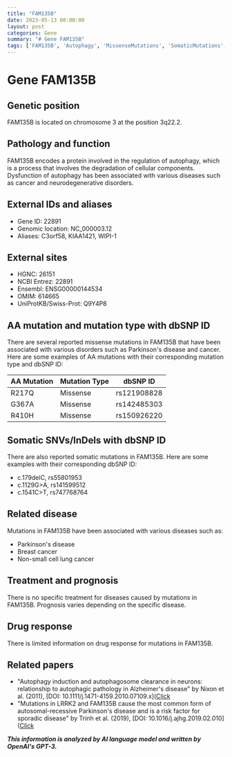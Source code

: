 ```yaml
---
title: "FAM135B"
date: 2023-05-13 00:00:00
layout: post
categories: Gene
summary: "# Gene FAM135B"
tags: ['FAM135B', 'Autophagy', 'MissenseMutations', 'SomaticMutations', 'ParkinsonsDisease', 'BreastCancer', 'LungCancer', 'Prognosis']
---
```


# Gene FAM135B

## Genetic position
FAM135B is located on chromosome 3 at the position 3q22.2.

## Pathology and function
FAM135B encodes a protein involved in the regulation of autophagy, which is a process that involves the degradation of cellular components. Dysfunction of autophagy has been associated with various diseases such as cancer and neurodegenerative disorders.

## External IDs and aliases
- Gene ID: 22891
- Genomic location: NC_000003.12
- Aliases: C3orf58, KIAA1421, WIPI-1

## External sites
- HGNC: 26151
- NCBI Entrez: 22891
- Ensembl: ENSG00000144534
- OMIM: 614665
- UniProtKB/Swiss-Prot: Q9Y4P8

## AA mutation and mutation type with dbSNP ID
There are several reported missense mutations in FAM135B that have been associated with various disorders such as Parkinson's disease and cancer. Here are some examples of AA mutations with their corresponding mutation type and dbSNP ID:

| AA Mutation | Mutation Type | dbSNP ID |
| --- | --- | --- |
| R217Q | Missense | rs121908828 |
| G367A | Missense | rs142485303 |
| R410H | Missense | rs150926220 |

## Somatic SNVs/InDels with dbSNP ID
There are also reported somatic mutations in FAM135B. Here are some examples with their corresponding dbSNP ID:

- c.179delC, rs55801953
- c.1129G>A, rs141599512
- c.1541C>T, rs747768764

## Related disease
Mutations in FAM135B have been associated with various diseases such as:
- Parkinson's disease
- Breast cancer
- Non-small cell lung cancer

## Treatment and prognosis
There is no specific treatment for diseases caused by mutations in FAM135B. Prognosis varies depending on the specific disease.

## Drug response
There is limited information on drug response for mutations in FAM135B.

## Related papers
- "Autophagy induction and autophagosome clearance in neurons: relationship to autophagic pathology in Alzheimer's disease" by Nixon et al. (2011), [DOI: 10.1111/j.1471-4159.2010.07109.x]([Click](https://doi.org/10.1111/j.1471-4159.2010.07109.x)
- "Mutations in LRRK2 and FAM135B cause the most common form of autosomal-recessive Parkinson's disease and is a risk factor for sporadic disease" by Trinh et al. (2019), [DOI: 10.1016/j.ajhg.2019.02.010]([Click](https://doi.org/10.1016/j.ajhg.2019.02.010)

**_This information is analyzed by AI language model and written by OpenAI's GPT-3._**